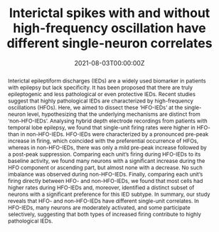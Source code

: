 ---
title: 'Interictal spikes with and without high-frequency oscillation have different single-neuron correlates'
authors:
  - Tim A Guth
  - admin
  - Armin Brandt
  - Matthias Dümpelmann
  - Kerstin A Klotz
  - Peter C Reinacher
  - Andreas Schulze-Bonhage
  - Julia Jacobs
  - Jan Schönberger
author_notes:
  - ''
date: '2021-08-03T00:00:00Z'
doi: '10.1093/brain/awab288'

# Schedule page publish date (NOT publication's date).
publishDate: '2021-08-03T00:00:00Z'

# Publication type.
# Legend: 0 = Uncategorized; 1 = Conference paper; 2 = Journal article;
# 3 = Preprint / Working Paper; 4 = Report; 5 = Book; 6 = Book section;
# 7 = Thesis; 8 = Patent
publication_types: ['2']

# Publication name and optional abbreviated publication name.
publication: '*Brain*'
publication_short: ''

abstract: Interictal epileptiform discharges (IEDs) are a widely used biomarker in patients with epilepsy but lack specificity. It has been proposed that there are truly epileptogenic and less pathological or even protective IEDs. Recent studies suggest that highly pathological IEDs are characterized by high-frequency oscillations (HFOs). Here, we aimed to dissect these ‘HFO-IEDs’ at the single-neuron level, hypothesizing that the underlying mechanisms are distinct from ‘non-HFO-IEDs’. Analysing hybrid depth electrode recordings from patients with temporal lobe epilepsy, we found that single-unit firing rates were higher in HFO- than in non-HFO-IEDs. HFO-IEDs were characterized by a pronounced pre-peak increase in firing, which coincided with the preferential occurrence of HFOs, whereas in non-HFO-IEDs, there was only a mild pre-peak increase followed by a post-peak suppression. Comparing each unit’s firing during HFO-IEDs to its baseline activity, we found many neurons with a significant increase during the HFO component or ascending part, but almost none with a decrease. No such imbalance was observed during non-HFO-IEDs. Finally, comparing each unit’s firing directly between HFO- and non-HFO-IEDs, we found that most cells had higher rates during HFO-IEDs and, moreover, identified a distinct subset of neurons with a significant preference for this IED subtype. In summary, our study reveals that HFO- and non-HFO-IEDs have different single-unit correlates. In HFO-IEDs, many neurons are moderately activated, and some participate selectively, suggesting that both types of increased firing contribute to highly pathological IEDs.

# Summary. An optional shortened abstract.
# summary: Lorem ipsum dolor sit amet, consectetur adipiscing elit. Duis posuere tellus ac convallis placerat. Proin tincidunt magna sed ex sollicitudin condimentum.

tags:
  - Source Themes
featured: false

# links:
# - name: ""
#   url: ""
# url_pdf: http://arxiv.org/pdf/1512.04133v1
# url_code: ''
# url_dataset: ''
# url_poster: ''
# url_project: ''
# url_slides: ''
# url_source: ''
# url_video: ''

# Featured image
# To use, add an image named `featured.jpg/png` to your page's folder.
image:
  caption: ''
  focal_point: ''
  preview_only: false

# Associated Projects (optional).
#   Associate this publication with one or more of your projects.
#   Simply enter your project's folder or file name without extension.
#   E.g. `internal-project` references `content/project/internal-project/index.md`.
#   Otherwise, set `projects: []`.
projects: []

# Slides (optional).
#   Associate this publication with Markdown slides.
#   Simply enter your slide deck's filename without extension.
#   E.g. `slides: "example"` references `content/slides/example/index.md`.
#   Otherwise, set `slides: ""`.
slides:

#
#{{% callout note %}}
#Click the _Cite_ button above to demo the feature to enable visitors to import publication metadata into their reference management software.
#{{% /callout %}}
#
#Supplementary notes can be added here, including [code and math](https://wowchemy.com/docs/content/writing-markdown-latex/).
---